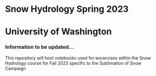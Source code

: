 # Snow Hydrology Spring 2023
# University of Washington

### Information to be updated...
This repository will host notebooks used for excercises within the Snow Hydrology course for Fall 2023 specific to the Sublimation of Snow Campaign
